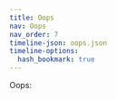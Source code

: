 ```yaml
---
title: Oops
nav: Oops
nav_order: 7
timeline-json: oops.json
timeline-options: 
  hash_bookmark: true
---
```


Oops: 